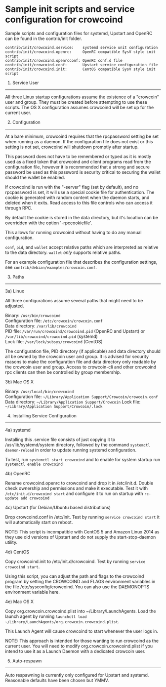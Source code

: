 Sample init scripts and service configuration for crowcoind
==========================================================

Sample scripts and configuration files for systemd, Upstart and OpenRC
can be found in the contrib/init folder.

    contrib/init/crowcoind.service:    systemd service unit configuration
    contrib/init/crowcoind.openrc:     OpenRC compatible SysV style init script
    contrib/init/crowcoind.openrcconf: OpenRC conf.d file
    contrib/init/crowcoind.conf:       Upstart service configuration file
    contrib/init/crowcoind.init:       CentOS compatible SysV style init script

1. Service User
---------------------------------

All three Linux startup configurations assume the existence of a "crowcoin" user
and group.  They must be created before attempting to use these scripts.
The OS X configuration assumes crowcoind will be set up for the current user.

2. Configuration
---------------------------------

At a bare minimum, crowcoind requires that the rpcpassword setting be set
when running as a daemon.  If the configuration file does not exist or this
setting is not set, crowcoind will shutdown promptly after startup.

This password does not have to be remembered or typed as it is mostly used
as a fixed token that crowcoind and client programs read from the configuration
file, however it is recommended that a strong and secure password be used
as this password is security critical to securing the wallet should the
wallet be enabled.

If crowcoind is run with the "-server" flag (set by default), and no rpcpassword is set,
it will use a special cookie file for authentication. The cookie is generated with random
content when the daemon starts, and deleted when it exits. Read access to this file
controls who can access it through RPC.

By default the cookie is stored in the data directory, but it's location can be overridden
with the option '-rpccookiefile'.

This allows for running crowcoind without having to do any manual configuration.

`conf`, `pid`, and `wallet` accept relative paths which are interpreted as
relative to the data directory. `wallet` *only* supports relative paths.

For an example configuration file that describes the configuration settings,
see `contrib/debian/examples/crowcoin.conf`.

3. Paths
---------------------------------

3a) Linux

All three configurations assume several paths that might need to be adjusted.

Binary:              `/usr/bin/crowcoind`  
Configuration file:  `/etc/crowcoin/crowcoin.conf`  
Data directory:      `/var/lib/crowcoind`  
PID file:            `/var/run/crowcoind/crowcoind.pid` (OpenRC and Upstart) or `/var/lib/crowcoind/crowcoind.pid` (systemd)  
Lock file:           `/var/lock/subsys/crowcoind` (CentOS)  

The configuration file, PID directory (if applicable) and data directory
should all be owned by the crowcoin user and group.  It is advised for security
reasons to make the configuration file and data directory only readable by the
crowcoin user and group.  Access to crowcoin-cli and other crowcoind rpc clients
can then be controlled by group membership.

3b) Mac OS X

Binary:              `/usr/local/bin/crowcoind`  
Configuration file:  `~/Library/Application Support/Crowcoin/crowcoin.conf`  
Data directory:      `~/Library/Application Support/Crowcoin`
Lock file:           `~/Library/Application Support/Crowcoin/.lock`

4. Installing Service Configuration
-----------------------------------

4a) systemd

Installing this .service file consists of just copying it to
/usr/lib/systemd/system directory, followed by the command
`systemctl daemon-reload` in order to update running systemd configuration.

To test, run `systemctl start crowcoind` and to enable for system startup run
`systemctl enable crowcoind`

4b) OpenRC

Rename crowcoind.openrc to crowcoind and drop it in /etc/init.d.  Double
check ownership and permissions and make it executable.  Test it with
`/etc/init.d/crowcoind start` and configure it to run on startup with
`rc-update add crowcoind`

4c) Upstart (for Debian/Ubuntu based distributions)

Drop crowcoind.conf in /etc/init.  Test by running `service crowcoind start`
it will automatically start on reboot.

NOTE: This script is incompatible with CentOS 5 and Amazon Linux 2014 as they
use old versions of Upstart and do not supply the start-stop-daemon utility.

4d) CentOS

Copy crowcoind.init to /etc/init.d/crowcoind. Test by running `service crowcoind start`.

Using this script, you can adjust the path and flags to the crowcoind program by
setting the CROWCOIND and FLAGS environment variables in the file
/etc/sysconfig/crowcoind. You can also use the DAEMONOPTS environment variable here.

4e) Mac OS X

Copy org.crowcoin.crowcoind.plist into ~/Library/LaunchAgents. Load the launch agent by
running `launchctl load ~/Library/LaunchAgents/org.crowcoin.crowcoind.plist`.

This Launch Agent will cause crowcoind to start whenever the user logs in.

NOTE: This approach is intended for those wanting to run crowcoind as the current user.
You will need to modify org.crowcoin.crowcoind.plist if you intend to use it as a
Launch Daemon with a dedicated crowcoin user.

5. Auto-respawn
-----------------------------------

Auto respawning is currently only configured for Upstart and systemd.
Reasonable defaults have been chosen but YMMV.
